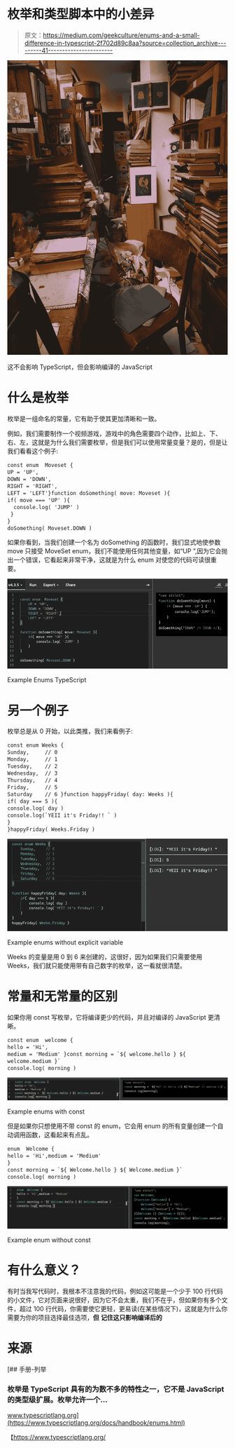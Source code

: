 # 枚举和类型脚本中的小差异

> 原文：<https://medium.com/geekculture/enums-and-a-small-difference-in-typescript-2f702d89c8aa?source=collection_archive---------41----------------------->

![](img/ecc3a26a774a66c66df51b3b0f6e7f11.png)

这不会影响 TypeScript，但会影响编译的 JavaScript

# 什么是枚举

枚举是一组命名的常量，它有助于使其更加清晰和一致。

例如，我们需要制作一个视频游戏，游戏中的角色需要四个动作，比如上、下、右、左，这就是为什么我们需要枚举，但是我们可以使用常量变量？是的，但是让我们看看这个例子:

```
const enum  Moveset {
UP = 'UP',
DOWN = 'DOWN',
RIGHT = 'RIGHT',
LEFT = 'LEFT'}function doSomething( move: Moveset ){
if( move === 'UP' ){
  console.log( 'JUMP' )
 }
}
doSomething( Moveset.DOWN )
```

如果你看到，当我们创建一个名为 doSomething 的函数时，我们显式地使参数 move 只接受 MoveSet enum，我们不能使用任何其他变量，如“UP ”,因为它会抛出一个错误，它看起来非常干净，这就是为什么 enum 对使您的代码可读很重要。

![](img/2fc99b808a2369faacd7053451314540.png)

Example Enums TypeScript

# 另一个例子

枚举总是从 0 开始，以此类推，我们来看例子:

```
const enum Weeks {
Sunday,     // 0
Monday,     // 1
Tuesday,    // 2
Wednesday,  // 3
Thursday,   // 4
Friday,     // 5
Saturday    // 6 }function happyFriday( day: Weeks ){
if( day === 5 ){
console.log( day )
console.log(`YEII it's Friday!! ` )
}
}happyFriday( Weeks.Friday )
```

![](img/a13dce9409ff2705c25a6e371391a6ff.png)

Example enums without explicit variable

Weeks 的变量是用 0 到 6 来创建的，这很好，因为如果我们只需要使用 Weeks，我们就只能使用带有自己数字的枚举，这一看就很清楚。

# 常量和无常量的区别

如果你用 const 写枚举，它将编译更少的代码，并且对编译的 JavaScript 更清晰。

```
const enum  welcome {
hello = 'Hi',
medium = 'Medium' }const morning = `${ welcome.hello } ${ welcome.medium }`
console.log( morning )
```

![](img/c82a3ff71b156c93ff8a6c224f6f5bb6.png)

Example enums with const

但是如果你只想使用不带 const 的 enum，它会用 enum 的所有变量创建一个自动调用函数，这看起来有点乱。

```
enum  Welcome {
hello = 'Hi',medium = 'Medium'
}
const morning = `${ Welcome.hello } ${ Welcome.medium }`
console.log( morning )
```

![](img/c5c92e489d4bd496db341cede8fb3088.png)

Example enum without const

# 有什么意义？

有时当我写代码时，我根本不注意我的代码，例如这可能是一个少于 100 行代码的小文件，它对页面来说很好，因为它不会太重，我们不在乎，但如果你有多个文件，超过 100 行代码，你需要使它更轻，更易读(在某些情况下)，这就是为什么你需要为你的项目选择最佳选项，**但** **记住这只影响编译后的**

# 来源

[](https://www.typescriptlang.org/docs/handbook/enums.html) [## 手册-列举

### 枚举是 TypeScript 具有的为数不多的特性之一，它不是 JavaScript 的类型级扩展。枚举允许一个…

www.typescriptlang.org](https://www.typescriptlang.org/docs/handbook/enums.html) 

【https://www.typescriptlang.org/ 